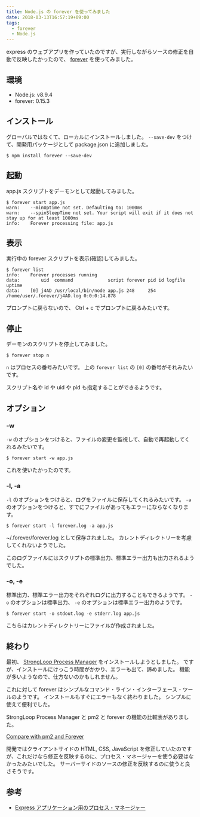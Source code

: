 ```yaml
---
title: Node.js の forever を使ってみました
date: 2018-03-13T16:57:19+09:00
tags:
  - forever
  - Node.js
---
```


express のウェブアプリを作っていたのですが、実行しながらソースの修正を自動で反映したかったので、 [forever](https://github.com/foreverjs/forever) を使ってみました。

<!--more-->

## 環境

* Node.js: v8.9.4
* forever: 0.15.3

## インストール

グローバルではなくて、ローカルにインストールしました。
`--save-dev` をつけて、開発用パッケージとして package.json に追加しました。

```
$ npm install forever --save-dev
```

## 起動

app.js スクリプトをデーモンとして起動してみました。

```
$ forever start app.js
warn:    --minUptime not set. Defaulting to: 1000ms
warn:    --spinSleepTime not set. Your script will exit if it does not stay up for at least 1000ms
info:    Forever processing file: app.js
```

## 表示

実行中の forever スクリプトを表示(確認)してみました。

```
$ forever list
info:    Forever processes running
data:        uid  command             script forever pid id logfile                      uptime
data:    [0] j4AD /usr/local/bin/node app.js 248     254    /home/user/.forever/j4AD.log 0:0:0:14.878
```

プロンプトに戻らないので、 Ctrl + c でプロンプトに戻るみたいです。

## 停止

デーモンのスクリプトを停止してみました。

```
$ forever stop n
```

`n` はプロセスの番号みたいです。
上の `forever list` の `[0]` の番号がそれみたいです。

スクリプト名や id や uid や pid も指定することができるようです。

## オプション

### -w

`-w` のオプションをつけると、ファイルの変更を監視して、自動で再起動してくれるみたいです。

```
$ forever start -w app.js
```

これを使いたかったのです。

### -l, -a

`-l` のオプションをつけると、ログをファイルに保存してくれるみたいです。
`-a` のオプションをつけると、すでにファイルがあってもエラーにならなくなります。

```
$ forever start -l forever.log -a app.js
```

~/.forever/forever.log として保存されました。
カレントディレクトリーを考慮してくれないようでした。

このログファイルにはスクリプトの標準出力、標準エラー出力も出力されるようでした。

### -o, -e

標準出力、標準エラー出力をそれぞれログに出力することもできるようです。
`-o` のオプションは標準出力、 `-e` のオプションは標準エラー出力のようです。

```
$ forever start -o stdout.log -e stderr.log app.js
```

こちらはカレントディレクトリーにファイルが作成されました。

## 終わり

最初、 [StrongLoop Process Manager](http://strong-pm.io/) をインストールしようとしました。
ですが、インストールにけっこう時間がかかり、エラーも出て、諦めました。
機能が多いようなので、仕方ないのかもしれません。

これに対して forever はシンプルなコマンド・ライン・インターフェース・ツールのようです。
インストールもすぐにエラーもなく終わりました。
シンプルに使えて便利でした。

StrongLoop Process Manager と pm2 と forever の機能の比較表がありました。

[Compare with pm2 and Forever](http://strong-pm.io/compare/)

開発ではクライアントサイドの HTML, CSS, JavaScript を修正していたのですが、これだけなら修正を反映するのに、プロセス・マネージャーを使う必要はなかったみたいでした。
サーバーサイドのソースの修正を反映するのに使うと良さそうです。

## 参考

* [Express アプリケーション用のプロセス・マネージャー](https://expressjs.com/ja/advanced/pm.html)
